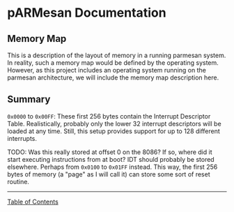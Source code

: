 # pARMesan Documentation

## Memory Map

This is a description of the layout of memory in a running parmesan system. In reality, such a memory map would be defined by the operating system. However, as this project includes an operating system running on the parmesan architecture, we will include the memory map description here.

## Summary


`0x0000` to `0x00FF`: These first 256 bytes contain the Interrupt Descriptor Table. Realistically, probably only the lower 32 interrupt descriptors will be loaded at any time. Still, this setup provides support for up to 128 different interrupts.

TODO: Was this really stored at offset 0 on the 8086? If so, where did it start executing instructions from at boot? IDT should probably be stored elsewhere. Perhaps from `0x0100` to `0x01FF` instead. This way, the first 256 bytes of memory (a "page" as I will call it) can store some sort of reset routine.

---

[Table of Contents](index.md)